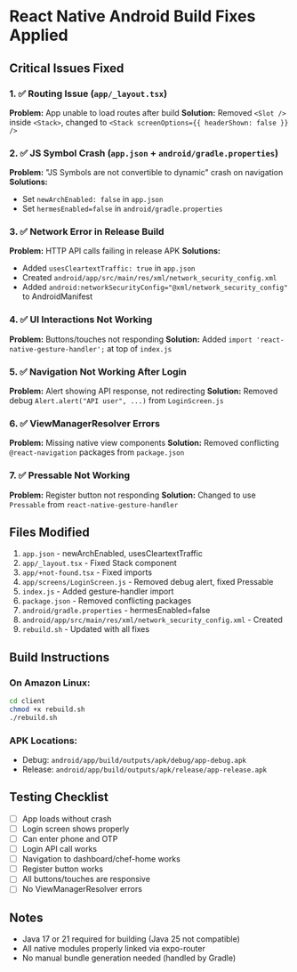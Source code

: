 # React Native Android Build Fixes Applied

## Critical Issues Fixed

### 1. ✅ Routing Issue (`app/_layout.tsx`)
**Problem:** App unable to load routes after build
**Solution:** Removed `<Slot />` inside `<Stack>`, changed to `<Stack screenOptions={{ headerShown: false }} />`

### 2. ✅ JS Symbol Crash (`app.json` + `android/gradle.properties`)
**Problem:** "JS Symbols are not convertible to dynamic" crash on navigation
**Solutions:**
- Set `newArchEnabled: false` in `app.json`
- Set `hermesEnabled=false` in `android/gradle.properties`

### 3. ✅ Network Error in Release Build
**Problem:** HTTP API calls failing in release APK
**Solutions:**
- Added `usesCleartextTraffic: true` in `app.json`
- Created `android/app/src/main/res/xml/network_security_config.xml`
- Added `android:networkSecurityConfig="@xml/network_security_config"` to AndroidManifest

### 4. ✅ UI Interactions Not Working
**Problem:** Buttons/touches not responding
**Solution:** Added `import 'react-native-gesture-handler';` at top of `index.js`

### 5. ✅ Navigation Not Working After Login
**Problem:** Alert showing API response, not redirecting
**Solution:** Removed debug `Alert.alert("API user", ...)` from `LoginScreen.js`

### 6. ✅ ViewManagerResolver Errors
**Problem:** Missing native view components
**Solution:** Removed conflicting `@react-navigation` packages from `package.json`

### 7. ✅ Pressable Not Working
**Problem:** Register button not responding
**Solution:** Changed to use `Pressable` from `react-native-gesture-handler`

## Files Modified

1. `app.json` - newArchEnabled, usesCleartextTraffic
2. `app/_layout.tsx` - Fixed Stack component
3. `app/+not-found.tsx` - Fixed imports
4. `app/screens/LoginScreen.js` - Removed debug alert, fixed Pressable
5. `index.js` - Added gesture-handler import
6. `package.json` - Removed conflicting packages
7. `android/gradle.properties` - hermesEnabled=false
8. `android/app/src/main/res/xml/network_security_config.xml` - Created
9. `rebuild.sh` - Updated with all fixes

## Build Instructions

### On Amazon Linux:
```bash
cd client
chmod +x rebuild.sh
./rebuild.sh
```

### APK Locations:
- Debug: `android/app/build/outputs/apk/debug/app-debug.apk`
- Release: `android/app/build/outputs/apk/release/app-release.apk`

## Testing Checklist

- [ ] App loads without crash
- [ ] Login screen shows properly
- [ ] Can enter phone and OTP
- [ ] Login API call works
- [ ] Navigation to dashboard/chef-home works
- [ ] Register button works
- [ ] All buttons/touches are responsive
- [ ] No ViewManagerResolver errors

## Notes

- Java 17 or 21 required for building (Java 25 not compatible)
- All native modules properly linked via expo-router
- No manual bundle generation needed (handled by Gradle)